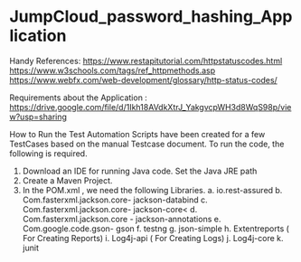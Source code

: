 # JumpCloud_password_hashing_Application

Handy References:
https://www.restapitutorial.com/httpstatuscodes.html
https://www.w3schools.com/tags/ref_httpmethods.asp
https://www.webfx.com/web-development/glossary/http-status-codes/



Requirements about the Application :						
https://drive.google.com/file/d/1Ikh18AVdkXtrJ_YakgvcpWH3d8WqS98p/view?usp=sharing


How to Run the Test
Automation Scripts have been created for a few TestCases based on the manual Testcase document. To run the code, the following is required.
1. Download an IDE for running Java code. Set the Java JRE path
2. Create a Maven Project.
3. In the POM.xml , we need the following Libraries.
a. io.rest-assured
b. Com.fasterxml.jackson.core- jackson-databind
c. Com.fasterxml.jackson.core- jackson-core<
d. Com.fasterxml.jackson.core - jackson-annotations
e. Com.google.code.gson- gson
f. testng
g. json-simple
h. Extentreports ( For Creating Reports)
i. Log4j-api ( For Creating Logs)
j. Log4j-core 
k. junit
